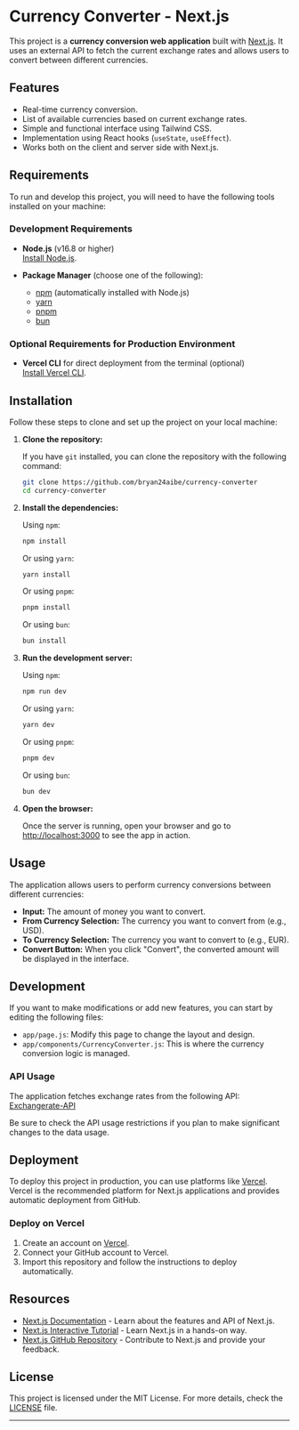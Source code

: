 
# Currency Converter - Next.js

This project is a **currency conversion web application** built with [Next.js](https://nextjs.org). It uses an external API to fetch the current exchange rates and allows users to convert between different currencies.

## Features

- Real-time currency conversion.
- List of available currencies based on current exchange rates.
- Simple and functional interface using Tailwind CSS.
- Implementation using React hooks (`useState`, `useEffect`).
- Works both on the client and server side with Next.js.

## Requirements

To run and develop this project, you will need to have the following tools installed on your machine:

### Development Requirements

- **Node.js** (v16.8 or higher)  
  [Install Node.js](https://nodejs.org/).
  
- **Package Manager** (choose one of the following):
  - [npm](https://www.npmjs.com/) (automatically installed with Node.js)
  - [yarn](https://yarnpkg.com/)
  - [pnpm](https://pnpm.io/)
  - [bun](https://bun.sh/)

### Optional Requirements for Production Environment

- **Vercel CLI** for direct deployment from the terminal (optional)  
  [Install Vercel CLI](https://vercel.com/docs/cli).

## Installation

Follow these steps to clone and set up the project on your local machine:

1. **Clone the repository:**

   If you have `git` installed, you can clone the repository with the following command:

   ```bash
   git clone https://github.com/bryan24aibe/currency-converter
   cd currency-converter
   ```

2. **Install the dependencies:**

   Using `npm`:

   ```bash
   npm install
   ```

   Or using `yarn`:

   ```bash
   yarn install
   ```

   Or using `pnpm`:

   ```bash
   pnpm install
   ```

   Or using `bun`:

   ```bash
   bun install
   ```

3. **Run the development server:**

   Using `npm`:

   ```bash
   npm run dev
   ```

   Or using `yarn`:

   ```bash
   yarn dev
   ```

   Or using `pnpm`:

   ```bash
   pnpm dev
   ```

   Or using `bun`:

   ```bash
   bun dev
   ```

4. **Open the browser:**

   Once the server is running, open your browser and go to [http://localhost:3000](http://localhost:3000) to see the app in action.

## Usage

The application allows users to perform currency conversions between different currencies:

- **Input:** The amount of money you want to convert.
- **From Currency Selection:** The currency you want to convert from (e.g., USD).
- **To Currency Selection:** The currency you want to convert to (e.g., EUR).
- **Convert Button:** When you click "Convert", the converted amount will be displayed in the interface.

## Development

If you want to make modifications or add new features, you can start by editing the following files:

- `app/page.js`: Modify this page to change the layout and design.
- `app/components/CurrencyConverter.js`: This is where the currency conversion logic is managed.

### API Usage

The application fetches exchange rates from the following API:  
[Exchangerate-API](https://api.exchangerate-api.com/)

Be sure to check the API usage restrictions if you plan to make significant changes to the data usage.

## Deployment

To deploy this project in production, you can use platforms like [Vercel](https://vercel.com/). Vercel is the recommended platform for Next.js applications and provides automatic deployment from GitHub.

### Deploy on Vercel

1. Create an account on [Vercel](https://vercel.com).
2. Connect your GitHub account to Vercel.
3. Import this repository and follow the instructions to deploy automatically.

## Resources

- [Next.js Documentation](https://nextjs.org/docs) - Learn about the features and API of Next.js.
- [Next.js Interactive Tutorial](https://nextjs.org/learn) - Learn Next.js in a hands-on way.
- [Next.js GitHub Repository](https://github.com/vercel/next.js) - Contribute to Next.js and provide your feedback.

## License

This project is licensed under the MIT License. For more details, check the [LICENSE](LICENSE) file.

---